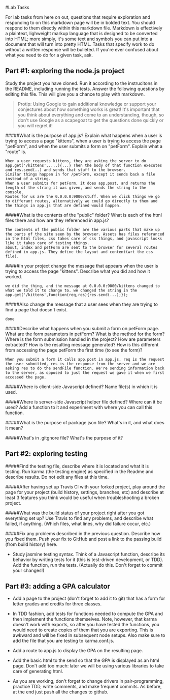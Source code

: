 #Lab Tasks

For lab tasks from here on out, questions that require exploration and responding to on this markdown page will be in bolded text. You should respond to them directly within this markdown file. Markdown is effectively a plaintext, lighweight markup language that is designed to be converted into HTML; more simply, it's some text and symbols you can put into a document that will turn into pretty HTML.
Tasks that specify work to do without a written response will be bulleted.
If you're ever confused about what you need to do for a given task, ask.

## Part #1: exploring the node.js project
Study the project you have cloned. Run it according to the instrucitons in the README, including running the tests. Answer the following questions by editing this file.  This will give you a chance to play with markdown.

> Protip: Using Google to gain additional knowledge or support your conjectures about how something works is great! It's important that you think about everything and come to an understanding, though, so don't use Google as a scapegoat to get the questions done quickly or you will regret it!

#####What is the purpose of app.js? Explain what happens when a user is trying to access a page "kittens", when a user is trying to access the page "petForm", and when the user submits a form on "petForm". Explain what a "route" is.

	When a user requests kittens, they are asking the server to do app.get('/kittens',....){...} Then the body of that function executes and res.send(..) and sends that stuff to the browser. 
	Similar things happen in for /petForm, except it sends back a file instead of a string. 
	When a user submits for petForm, it does app.post, and returns the length of the string it was given, and sends the string to the console. 
	Routes for us are the 0.0.0.0:9000/stuff. When we click things we go to differant routes, alternatively we could go directly to them and the things in app.js that are defined would happen. 

#####What is the contents of the "public" folder? What is each of the html files there and how are they referenced in app.js?

	The contents of the public folder are the various parts that make up the parts of the site seen by the browser. Assets has files referanced in the html files, css takes care of css things, and javascript looks like it takes care of testing things. 
	about, index and petForm are sent to the browser for several routes defined in app.js. They define the layout and content(wrt the css file).	

#####In your project change the message that appears when the user is trying to access the page "kittens". Describe what you did and how it worked.

	we did the thing, and the message at 0.0.0.0:9000/kittens changed to what we told it to change to. we changed the string in the app.get('/kittens',function(req,res){res.send(...);}); 	

#####Also change the message that a user sees when they are trying to find a page that doesn't exist.

	done

#####Describe what happens when you submit a form on petForm page. What are the form parameters in petForm? What is the method for the form? Where is the form submission handled in the project? How are parameters extracted? How is the resulting message generated? How is this different from accessing the page petForm the first time (to see the form)?

	When you submit a form it calls app.post in app.js. req is the request the user submitted, res is the response from the server and we are asking res to do the sendFile function. We're sending information back to the server, as opposed to just the request we gave it when we first accessed the page. 

#####Where is client-side Javascript defined? Name file(s) in which it is used.

#####Where is server-side Javascript helper file defined? Where can it be used? Add a function to it and experiment with where you can call this function.

#####What is the purpose of package.json file? What's in it, and what does it mean?

#####What's in .gitgnore file? What's the purpose of it?

## Part #2: exploring testing

#####Find the testing file, describe where it is located and what it is testing. Run karma (the testing engine) as specified in the Readme and describe results. Do not edit any files at this time.

#####After having set up Travis CI with your forked project, play around the page for your project (build history, settings, branches, etc) and describe at least 3 features you think would be useful when troubleshooting a broken project.

#####What was the build status of your project right after you got everything set up? Use Travis to find any problems, and describe what failed, if anything. (Which files, what lines, why did failure occur, etc.)

#####Fix any problems described in the previous question. Describe how you fixed them. Push your fix to GitHub and post a link to the passing build (from build history) here.

- Study jasmine testing syntax. Think of a Javascript function, describe its behavior by writing tests for it (this is test-driven development, or TDD). Add the function, run the tests. (Actually do this. Don't forget to commit your changes!)

## Part #3: adding a GPA calculator

- Add a page to the project (don't forget to add it to git) that has a form for letter grades and credits for three classes.

- In TDD fashion, add tests for functions needed to compute the GPA and then implement the functions themselves. Note, however, that karma doesn't work with exports, so after you have tested the functions, you would need to create copies of them that you are exporting. This is awkward and will be fixed in subsequent node setups. Also make sure to add the file that you are testing to karma.conf.js.

- Add a route to app.js to display the GPA on the resulting page.

- Add the basic html to the send so that the GPA is displayed as an html page. Don't add too much: later we will be using various libraries to take care of generating html.

- As you are working, don't forget to change drivers in pair-programming, practice TDD, write comments, and make frequent commits. As before, at the end just push all the changes to github.

